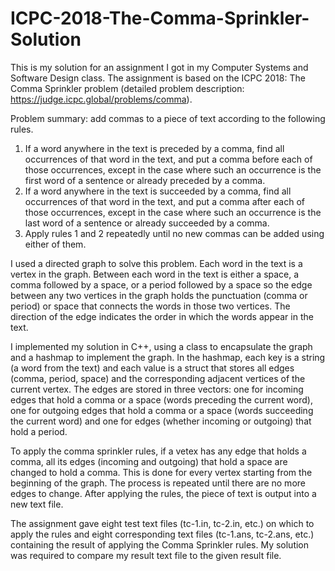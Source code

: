 # ICPC-2018-The-Comma-Sprinkler-Solution
This is my solution for an assignment I got in my Computer Systems and Software Design class. The assignment is based on the ICPC 2018: The Comma Sprinkler problem (detailed problem description: https://judge.icpc.global/problems/comma).

Problem summary: add commas to a piece of text according to the following rules.
1. If a word anywhere in the text is preceded by a comma, find all occurrences of that word in the text, and put a comma before each of those occurrences, except in the case where such an occurrence is the first word of a sentence or already preceded by a comma.
2. If a word anywhere in the text is succeeded by a comma, find all occurrences of that word in the text, and put a comma after each of those occurrences, except in the case where such an occurrence is the last word of a sentence or already succeeded by a comma.
3. Apply rules 1 and 2 repeatedly until no new commas can be added using either of them.

I used a directed graph to solve this problem. Each word in the text is a vertex in the graph. Between each word in the text is either a space, a comma followed by a space, or a period followed by a space so the edge between any two vertices in the graph holds the punctuation (comma or period) or space that connects the words in those two vertices. The direction of the edge indicates the order in which the words appear in the text.

I implemented my solution in C++, using a class to encapsulate the graph and a hashmap to implement the graph. In the hashmap, each key is a string (a word from the text) and each value is a struct that stores all edges (comma, period, space) and the corresponding adjacent vertices of the current vertex. The edges are stored in three vectors: one for incoming edges that hold a comma or a space (words preceding the current word), one for outgoing edges that hold a comma or a space (words succeeding the current word) and one for edges (whether incoming or outgoing) that hold a period.

To apply the comma sprinkler rules, if a vetex has any edge that holds a comma, all its edges (incoming and outgoing) that hold a space are changed to hold a comma. This is done for every vertex starting from the beginning of the graph. The process is repeated until there are no more edges to change. After applying the rules, the piece of text is output into a new text file. 

The assignment gave eight test text files (tc-1.in, tc-2.in, etc.) on which to apply the rules and eight corresponding text files (tc-1.ans, tc-2.ans, etc.) containing the result of applying the Comma Sprinkler rules. My solution was required to compare my result text file to the given result file.
